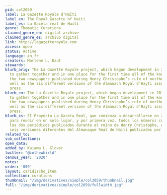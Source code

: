 ```yaml
---
pid: col2059
label: La Gazette Royale d'Haïti
label_en: The Royal Gazette of Haiti
label_es: La Gaceta real de Haití
genre: Thematic Curations
claimed_genre_en: digital archive
claimed_genre_es: archivo digital
link: http://lagazetteroyale.com
access: open
status: Active
language: en,fr
creators: Marlene L. Daut
stewards:
blurb_orig: The La Gazette Royale project, which began development in 2014, is designed
  to gather together and in one place for the first time all of the known issues of
  the two newspapers published during Henry Christophe’s rule of northern Haiti, as
  well as the six different versions of the Almanach Royal d’Hayti issued by the royal
  press.
blurb_en: The La Gazette Royale project, which began development in 2014, is designed
  to gather together and in one place for the first time all of the known issues of
  the two newspapers published during Henry Christophe’s rule of northern Haiti, as
  well as the six different versions of the Almanach Royal d’Hayti issued by the royal
  press.
blurb_es: El Proyecto La Gaceta Real, que comienza a desarrollarse en 2014, está diseñado
  para reunir en un solo lugar, y por primera vez, todos los números conocidos de
  los dos periódicos publicados durante el reino de Henry Christophe, así como la
  seis versiones diferentes del Almanaque Real de Haiti publicados por la Prensa Real.
related_to:
sub_collections:
open_data:
added_by: Kaiama L. Glover
twitter: "@inthewhirld"
census_year: '2020'
notes:
order: '059'
layout: caridischo_item
collection: curations
thumbnail: "/img/derivatives/simple/col2059/thumbnail.jpg"
full: "/img/derivatives/simple/col2059/fullwidth.jpg"
---
```


